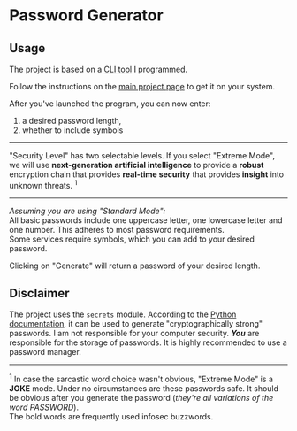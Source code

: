 # Password Generator

## Usage

The project is based on a [CLI tool](https://github.com/oliverchen415/cli_python/tree/master/pwgen) I programmed. 

Follow the instructions on the [main project page](./README.md) to get it on your system.

After you've launched the program, you can now enter: 
1. a desired password length,
1. whether to include symbols

---

"Security Level" has two selectable levels. 
If you select "Extreme Mode", we will use **next-generation artificial intelligence** 
to provide a **robust** encryption chain that provides **real-time security** that 
provides **insight** into unknown threats. <sup>1</sup>

---

_Assuming you are using "Standard Mode":_\
All basic passwords include one uppercase letter, one lowercase letter and one number.
This adheres to most password requirements.\
Some services require symbols, which you can add to your desired password.

Clicking on "Generate" will return a password of your desired length.

## Disclaimer

The project uses the `secrets` module. According to the [Python documentation](https://docs.python.org/3/library/secrets.html),
it can be used to generate "cryptographically strong" passwords. I am not responsible for your computer security.
***You*** are responsible for the storage of passwords. It is highly recommended to use a password manager.

---

<sup>1</sup> In case the sarcastic word choice wasn't obvious, "Extreme Mode" is a **JOKE** mode. Under no circumstances are these passwords safe.
It should be obvious after you generate the password (*they're all variations of the word PASSWORD*).\
The bold words are frequently used infosec buzzwords.
